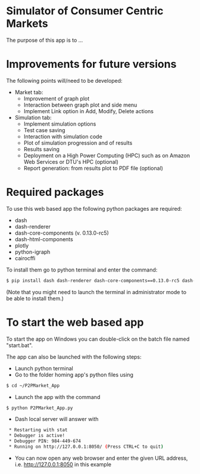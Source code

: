# Simulator of Consumer Centric Markets

The purpose of this app is to ...

# Improvements for future versions

The following points will/need to be developed:
- Market tab:
    - Improvement of graph plot
    - Interaction between graph plot and side menu
    - Implement Link option in Add, Modify, Delete actions
- Simulation tab:
    - Implement simulation options
    - Test case saving
    - Interaction with simulation code
    - Plot of simulation progression and of results
    - Results saving
    - Deployment on a High Power Computing (HPC) such as on Amazon Web Services or DTU's HPC (optional)
    - Report generation: from results plot to PDF file (optional)

# Required packages

To use this web based app the following python packages are required:
- dash
- dash-renderer 
- dash-core-components (v. 0.13.0-rc5)
- dash-html-components 
- plotly
- python-igraph
- cairocffi

To install them go to python terminal and enter the command:
```sh
$ pip install dash dash-renderer dash-core-components==0.13.0-rc5 dash-html-components plotly python-igraph cairocffi
```
(Note that you might need to launch the terminal in administrator mode to be able to install them.)

# To start the web based app

To start the app on Windows you can double-click on the batch file named "start.bat".

The app can also be launched with the following steps:

- Launch python terminal
- Go to the folder homing app's python files using
```sh
$ cd ~/P2PMarket_App
```
- Launch the app with the command
```sh
$ python P2PMarket_App.py
```
- Dash local server will answer with
```sh
 * Restarting with stat
 * Debugger is active!
 * Debugger PIN: 984-449-674
 * Running on http://127.0.0.1:8050/ (Press CTRL+C to quit)
```
- You can now open any web browser and enter the given URL address, i.e. http://127.0.0.1:8050 in this example


